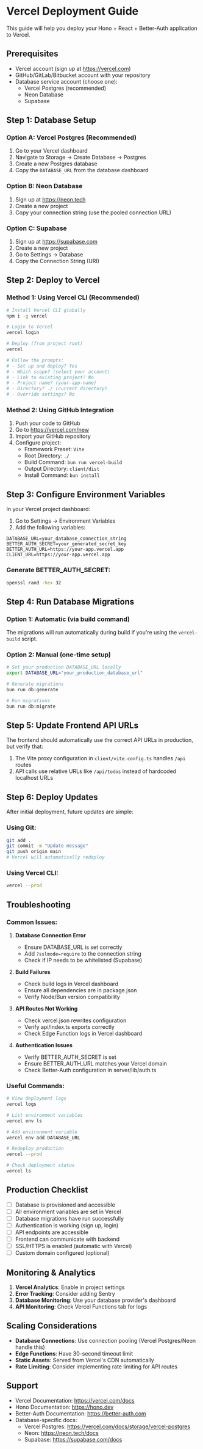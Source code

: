# Vercel Deployment Guide

This guide will help you deploy your Hono + React + Better-Auth application to Vercel.

## Prerequisites

- Vercel account (sign up at https://vercel.com)
- GitHub/GitLab/Bitbucket account with your repository
- Database service account (choose one):
  - Vercel Postgres (recommended)
  - Neon Database
  - Supabase

## Step 1: Database Setup

### Option A: Vercel Postgres (Recommended)
1. Go to your Vercel dashboard
2. Navigate to Storage → Create Database → Postgres
3. Create a new Postgres database
4. Copy the `DATABASE_URL` from the database dashboard

### Option B: Neon Database
1. Sign up at https://neon.tech
2. Create a new project
3. Copy your connection string (use the pooled connection URL)

### Option C: Supabase
1. Sign up at https://supabase.com
2. Create a new project
3. Go to Settings → Database
4. Copy the Connection String (URI)

## Step 2: Deploy to Vercel

### Method 1: Using Vercel CLI (Recommended)

```bash
# Install Vercel CLI globally
npm i -g vercel

# Login to Vercel
vercel login

# Deploy (from project root)
vercel

# Follow the prompts:
# - Set up and deploy? Yes
# - Which scope? (select your account)
# - Link to existing project? No
# - Project name? (your-app-name)
# - Directory? ./ (current directory)
# - Override settings? No
```

### Method 2: Using GitHub Integration

1. Push your code to GitHub
2. Go to https://vercel.com/new
3. Import your GitHub repository
4. Configure project:
   - Framework Preset: `Vite`
   - Root Directory: `./`
   - Build Command: `bun run vercel-build`
   - Output Directory: `client/dist`
   - Install Command: `bun install`

## Step 3: Configure Environment Variables

In your Vercel project dashboard:

1. Go to Settings → Environment Variables
2. Add the following variables:

```env
DATABASE_URL=your_database_connection_string
BETTER_AUTH_SECRET=your_generated_secret_key
BETTER_AUTH_URL=https://your-app.vercel.app
CLIENT_URL=https://your-app.vercel.app
```

### Generate BETTER_AUTH_SECRET:
```bash
openssl rand -hex 32
```

## Step 4: Run Database Migrations

### Option 1: Automatic (via build command)
The migrations will run automatically during build if you're using the `vercel-build` script.

### Option 2: Manual (one-time setup)
```bash
# Set your production DATABASE_URL locally
export DATABASE_URL="your_production_database_url"

# Generate migrations
bun run db:generate

# Run migrations
bun run db:migrate
```

## Step 5: Update Frontend API URLs

The frontend should automatically use the correct API URLs in production, but verify that:

1. The Vite proxy configuration in `client/vite.config.ts` handles `/api` routes
2. API calls use relative URLs like `/api/todos` instead of hardcoded localhost URLs

## Step 6: Deploy Updates

After initial deployment, future updates are simple:

### Using Git:
```bash
git add .
git commit -m "Update message"
git push origin main
# Vercel will automatically redeploy
```

### Using Vercel CLI:
```bash
vercel --prod
```

## Troubleshooting

### Common Issues:

1. **Database Connection Error**
   - Ensure DATABASE_URL is set correctly
   - Add `?sslmode=require` to the connection string
   - Check if IP needs to be whitelisted (Supabase)

2. **Build Failures**
   - Check build logs in Vercel dashboard
   - Ensure all dependencies are in package.json
   - Verify Node/Bun version compatibility

3. **API Routes Not Working**
   - Check vercel.json rewrites configuration
   - Verify api/index.ts exports correctly
   - Check Edge Function logs in Vercel dashboard

4. **Authentication Issues**
   - Verify BETTER_AUTH_SECRET is set
   - Ensure BETTER_AUTH_URL matches your Vercel domain
   - Check Better-Auth configuration in server/lib/auth.ts

### Useful Commands:

```bash
# View deployment logs
vercel logs

# List environment variables
vercel env ls

# Add environment variable
vercel env add DATABASE_URL

# Redeploy production
vercel --prod

# Check deployment status
vercel ls
```

## Production Checklist

- [ ] Database is provisioned and accessible
- [ ] All environment variables are set in Vercel
- [ ] Database migrations have run successfully
- [ ] Authentication is working (sign up, login)
- [ ] API endpoints are accessible
- [ ] Frontend can communicate with backend
- [ ] SSL/HTTPS is enabled (automatic with Vercel)
- [ ] Custom domain configured (optional)

## Monitoring & Analytics

1. **Vercel Analytics**: Enable in project settings
2. **Error Tracking**: Consider adding Sentry
3. **Database Monitoring**: Use your database provider's dashboard
4. **API Monitoring**: Check Vercel Functions tab for logs

## Scaling Considerations

- **Database Connections**: Use connection pooling (Vercel Postgres/Neon handle this)
- **Edge Functions**: Have 30-second timeout limit
- **Static Assets**: Served from Vercel's CDN automatically
- **Rate Limiting**: Consider implementing rate limiting for API routes

## Support

- Vercel Documentation: https://vercel.com/docs
- Hono Documentation: https://hono.dev
- Better-Auth Documentation: https://better-auth.com
- Database-specific docs:
  - Vercel Postgres: https://vercel.com/docs/storage/vercel-postgres
  - Neon: https://neon.tech/docs
  - Supabase: https://supabase.com/docs